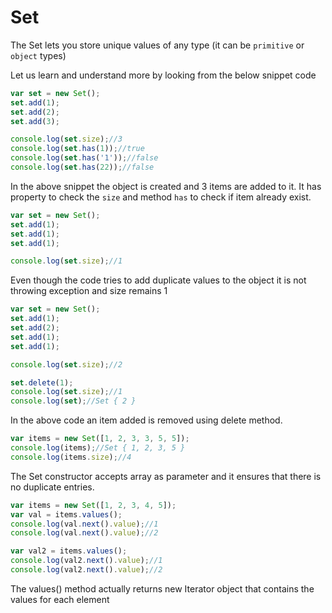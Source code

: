 # Set
The Set lets you store unique values of any type (it can be `primitive` or `object` types)

Let us learn and understand more by looking from the below snippet code 
```javascript
var set = new Set();
set.add(1);
set.add(2);
set.add(3);

console.log(set.size);//3
console.log(set.has(1));//true
console.log(set.has('1'));//false
console.log(set.has(22));//false
```
In the above snippet the object is created and 3 items are added to it. It has property to check the `size` and method `has` to check if item already exist.


```javascript
var set = new Set();
set.add(1);
set.add(1);
set.add(1);

console.log(set.size);//1
```
Even though the code tries to add duplicate values to the object it is not throwing exception and size remains 1

```javascript
var set = new Set();
set.add(1);
set.add(2);
set.add(1);
set.add(1);

console.log(set.size);//2

set.delete(1);
console.log(set.size);//1
console.log(set);//Set { 2 }
```
In the above code an item added is removed using delete method.

```javascript
var items = new Set([1, 2, 3, 3, 5, 5]);
console.log(items);//Set { 1, 2, 3, 5 }
console.log(items.size);//4
```
The Set constructor accepts array as parameter and it ensures that there is no duplicate entries.

```javascript
var items = new Set([1, 2, 3, 4, 5]);
var val = items.values();
console.log(val.next().value);//1
console.log(val.next().value);//2

var val2 = items.values();
console.log(val2.next().value);//1
console.log(val2.next().value);//2
```
The values() method actually returns new Iterator object that contains the values for each element